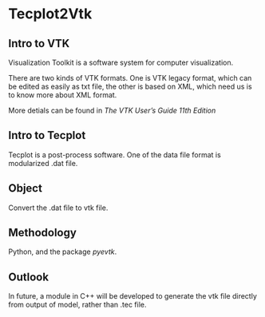 # Tecplot2Vtk

## Intro to VTK

Visualization Toolkit is a software system for computer visualization.

There are two kinds of VTK formats. One is VTK legacy format, which can be edited as easily as txt file, the other is based on XML, which need us is to know more about XML format.

More detials can be found in *The VTK User’s Guide 11th Edition*  

## Intro to Tecplot

Tecplot is a post-process software. One of the data file format is modularized .dat file.

## Object

Convert the .dat file to vtk file.

## Methodology

Python, and the package *pyevtk*.

## Outlook

In future, a module in C++ will be developed to generate the vtk file directly from output of model, rather than .tec file.
